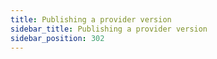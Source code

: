 ```yaml
---
title: Publishing a provider version
sidebar_title: Publishing a provider version
sidebar_position: 302
---
```


